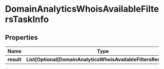 # DomainAnalyticsWhoisAvailableFiltersTaskInfo


## Properties

| Name | Type | Description | Notes |
|------------ | ------------- | ------------- | -------------|
**result** | **List[Optional[DomainAnalyticsWhoisAvailableFiltersResultInfo]]** |  |[optional]|